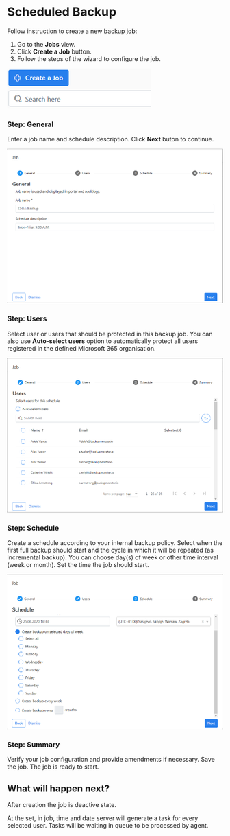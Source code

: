# Scheduled Backup

Follow instruction to create a new backup job:

1. Go to the **Jobs** view. 
2. Click **Create a Job** button.
3. Follow the steps of the wizard to configure the job.

![](../../.gitbook/assets/kodo-cloud-administration-backup05.png)

### Step: General

Enter a job name and schedule description. Click **Next** buton to continue.

![](../../.gitbook/assets/kodo-cloud-administration-backup06.png)

### Step: Users

Select user or users that should be protected in this backup job. You can also use **Auto-select users** option to automatically protect all users registered in the defined Microsoft 365 organisation.

![](../../.gitbook/assets/kodo-cloud-administration-backup07.png)

### Step: Schedule

Create a schedule according to your internal backup policy.  Select when the first full backup should start and the cycle in which it will be repeated \(as incremental backup\). You can choose day\(s\) of week or other time interval \(week or month\). Set the time the job should start.

![](../../.gitbook/assets/kodo-cloud-administration-backup08.png)

### Step: Summary

Verify your job configuration and provide amendments if necessary. Save the job. The job is ready to start.

## What will happen next?

After creation the job is deactive state.  

At the set, in job, time and date server will generate a task for every selected user. Tasks will be waiting in queue to be processed by agent.

